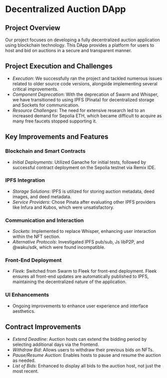 # Decentralized Auction DApp


## Project Overview

Our project focuses on developing a fully decentralized auction application using blockchain technology. This DApp provides a platform for users to host and bid on auctions in a secure and transparent manner.


## Project Execution and Challenges

- _Execution_: We successfully ran the project and tackled numerous issues related to older source code versions, alongside implementing several critical improvements.
- _Component Deprecation_: With the deprecation of Swarm and Whisper, we have transitioned to using IPFS (Pinata) for decentralized storage and Sockets for communication.
- _Resource Challenges_: The need for extensive research led to an increased demand for Sepolia ETH, which became difficult to acquire as many free faucets stopped supporting it.

## Key Improvements and Features

### Blockchain and Smart Contracts

- _Initial Deployments_: Utilized Ganache for initial tests, followed by successful contract deployment on the Sepolia testnet via Remix IDE.

### IPFS Integration

- _Storage Solutions_: IPFS is utilized for storing auction metadata, deed images, and deed metadata.
- _Service Providers_: Chose Pinata after evaluating other IPFS providers like Infura and Kubos, which were unsatisfactory.

### Communication and Interaction

- _Sockets_: Implemented to replace Whisper, enhancing user interaction within the NFT section.
- _Alternative Protocols_: Investigated IPFS pub/sub, Js libP2P, and @waku/sdk, which were found incompatible.

### Front-End Deployment

- _Fleek_: Switched from Swarm to Fleek for front-end deployment. Fleek ensures all front-end updates are automatically published to IPFS, maintaining the decentralized nature of the application.

### UI Enhancements

- Ongoing improvements to enhance user experience and interface aesthetics.

## Contract Improvements

- _Extend Deadline_: Auction hosts can extend the bidding period by selecting additional days via the frontend.
- _Withdraw Bid_: Allows users to withdraw their previous bids on NFTs.
- _Pause/Resume Auction_: Enables hosts to pause and resume the auction as needed.
- _List of Bids_: Enhanced to display all bids to the auction host, not just the most recent.
